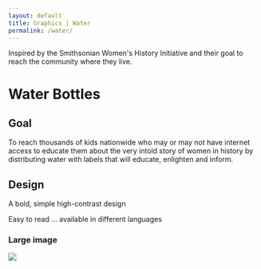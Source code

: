 ```yaml
---
layout: default
title: Graphics | Water
permalink: /water/
---
```


Inspired by the Smithsonian Women's History Initiative and their goal to reach the community where they live.

# [](#header-1)Water Bottles

## [](#header-2)Goal

To reach thousands of kids nationwide who may or may not have internet access to educate them about the very intold story of women in history by distributing water with labels that will educate, enlighten and inform.

## [](#header-2)Design

A bold, simple high-contrast design

Easy to read ... available in different languages

### Large image

![](https://angela-smithers.github.io/il-mio-portfolio/assets/files/5-Water-Bottle-Designs.png)

